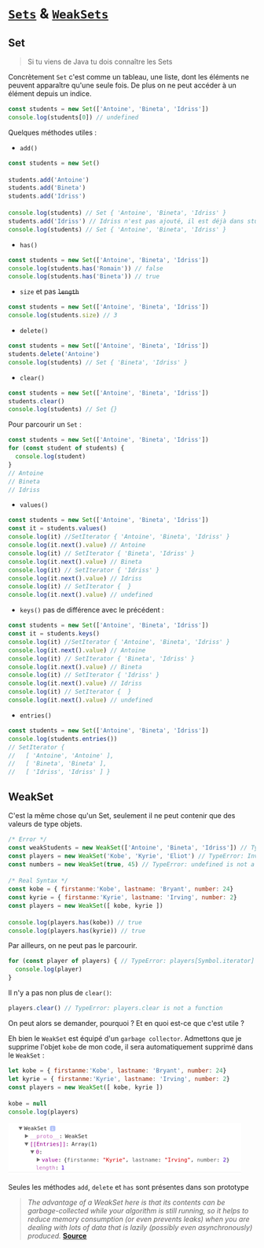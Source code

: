# [`Sets`](https://developer.mozilla.org/fr/docs/Web/JavaScript/Reference/Objets_globaux/Set) & [`WeakSets`](https://developer.mozilla.org/fr/docs/Web/JavaScript/Reference/Objets_globaux/WeakSet)

## Set

>Si tu viens de Java tu dois connaître les Sets

Concrètement `Set` c'est comme un tableau, une liste, dont les éléments ne peuvent apparaître qu'une seule fois. De plus on ne peut accéder à un élément depuis un indice.

```js
const students = new Set(['Antoine', 'Bineta', 'Idriss'])
console.log(students[0]) // undefined
```

Quelques méthodes utiles :

- `add()`
```js
const students = new Set()

students.add('Antoine')
students.add('Bineta')
students.add('Idriss')

console.log(students) // Set { 'Antoine', 'Bineta', 'Idriss' }
students.add('Idriss') // Idriss n'est pas ajouté, il est déjà dans students
console.log(students) // Set { 'Antoine', 'Bineta', 'Idriss' }
```

- `has()`
```js
const students = new Set(['Antoine', 'Bineta', 'Idriss'])
console.log(students.has('Romain')) // false
console.log(students.has('Bineta')) // true
```

- `size` et pas ~~`length`~~
```js
const students = new Set(['Antoine', 'Bineta', 'Idriss'])
console.log(students.size) // 3
```

- `delete()`
```js
const students = new Set(['Antoine', 'Bineta', 'Idriss'])
students.delete('Antoine')
console.log(students) // Set { 'Bineta', 'Idriss' }
```

- `clear()`
```js
const students = new Set(['Antoine', 'Bineta', 'Idriss'])
students.clear()
console.log(students) // Set {}
```

Pour parcourir un `Set` :
```js
const students = new Set(['Antoine', 'Bineta', 'Idriss'])
for (const student of students) {
  console.log(student)
}
// Antoine
// Bineta
// Idriss
```

- `values()`
```js
const students = new Set(['Antoine', 'Bineta', 'Idriss'])
const it = students.values()
console.log(it) //SetIterator { 'Antoine', 'Bineta', 'Idriss' }
console.log(it.next().value) // Antoine
console.log(it) // SetIterator { 'Bineta', 'Idriss' }
console.log(it.next().value) // Bineta
console.log(it) // SetIterator { 'Idriss' }
console.log(it.next().value) // Idriss
console.log(it) // SetIterator {  }
console.log(it.next().value) // undefined
```

- `keys()` pas de différence avec le précédent :
```js
const students = new Set(['Antoine', 'Bineta', 'Idriss'])
const it = students.keys()
console.log(it) //SetIterator { 'Antoine', 'Bineta', 'Idriss' }
console.log(it.next().value) // Antoine
console.log(it) // SetIterator { 'Bineta', 'Idriss' }
console.log(it.next().value) // Bineta
console.log(it) // SetIterator { 'Idriss' }
console.log(it.next().value) // Idriss
console.log(it) // SetIterator {  }
console.log(it.next().value) // undefined
```

- `entries()`
```js
const students = new Set(['Antoine', 'Bineta', 'Idriss'])
console.log(students.entries())
// SetIterator {
//   [ 'Antoine', 'Antoine' ],
//   [ 'Bineta', 'Bineta' ],
//   [ 'Idriss', 'Idriss' ] }
```

## WeakSet

C'est la même chose qu'un Set, seulement il ne peut contenir que des valeurs de type objets.
```js
/* Error */
const weakStudents = new WeakSet(['Antoine', 'Bineta', 'Idriss']) // TypeError: Invalid value used in weak set
const players = new WeakSet('Kobe', 'Kyrie', 'Eliot') // TypeError: Invalid value used in weak set
const numbers = new WeakSet(true, 45) // TypeError: undefined is not a function

/* Real Syntax */
const kobe = { firstanme:'Kobe', lastname: 'Bryant', number: 24}
const kyrie = { firstanme:'Kyrie', lastname: 'Irving', number: 2}
const players = new WeakSet([ kobe, kyrie ])

console.log(players.has(kobe)) // true
console.log(players.has(kyrie)) // true
```

Par ailleurs, on ne peut pas le parcourir. 
```js
for (const player of players) { // TypeError: players[Symbol.iterator] is not a function
  console.log(player)
}
```

Il n'y a pas non plus de `clear()`:
```js
players.clear() // TypeError: players.clear is not a function
```

On peut alors se demander, pourquoi ? Et en quoi est-ce que c'est utile ?

Eh bien le `WeakSet` est équipé d'un `garbage collector`. Admettons que je supprime l'objet `kobe` de mon code, il sera automatiquement supprimé dans le `WeakSet` :

```js
let kobe = { firstanme:'Kobe', lastname: 'Bryant', number: 24}
let kyrie = { firstanme:'Kyrie', lastname: 'Irving', number: 2}
const players = new WeakSet([ kobe, kyrie ])

kobe = null
console.log(players)
```

![WeakSet-after](WeakSet-after.png)

Seules les méthodes `add`, `delete` et `has` sont présentes dans son prototype

>*The advantage of a WeakSet here is that its contents can be garbage-collected while your algorithm is still running, so it helps to reduce memory consumption (or even prevents leaks) when you are dealing with lots of data that is lazily (possibly even asynchronously) produced.* [**Source**](https://stackoverflow.com/questions/30556078/ecmascript-6-what-is-weakset-for)
